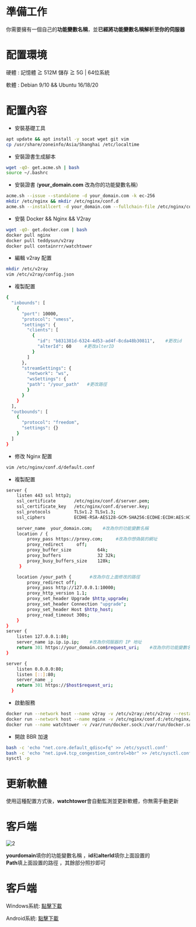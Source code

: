 # 準備工作
你需要擁有一個自己的**功能變數名稱**，並**已經將功能變數名稱解析至你的伺服器**   
# 配置環境
硬體 : 記憶體 ≧ 512M 儲存 ≧ 5G | 64位系統      

軟體 : Debian 9/10 && Ubuntu 16/18/20
# 配置內容
- 安裝基礎工具  
```bash
apt update && apt install -y socat wget git vim
cp /usr/share/zoneinfo/Asia/Shanghai /etc/localtime
```
- 安裝證書生成腳本  
```bash
wget -qO- get.acme.sh | bash 
source ~/.bashrc
```
- 安裝證書  (**your_domain.com** 改為你的功能變數名稱）
```bash
acme.sh --issue --standalone -d your_domain.com -k ec-256
mkdir /etc/nginx && mkdir /etc/nginx/conf.d
acme.sh --installcert -d your_domain.com --fullchain-file /etc/nginx/conf.d/server.pem --key-file /etc/nginx/conf.d/server.key --ecc
```
- 安裝 Docker && Nginx && V2ray  
```bash
wget -qO- get.docker.com | bash
docker pull nginx
docker pull teddysun/v2ray
docker pull containrrr/watchtower
```
- 編輯 v2ray 配置 
```bash
mkdir /etc/v2ray
vim /etc/v2ray/config.json
```
- 複製配置  
```bash
{
  "inbounds": [
    {
      "port": 10000,
      "protocol": "vmess",
      "settings": {
        "clients": [
          {
            "id": "b831381d-6324-4d53-ad4f-8cda48b30811",    #更改id
            "alterId": 60     #更改alterID
          }
        ]
      },
      "streamSettings": {
        "network": "ws",
        "wsSettings": {
        "path": "/your_path"   #更改路徑
        }
      }
    }
  ],
  "outbounds": [
    {
      "protocol": "freedom",
      "settings": {}
    }
  ]
}
```
- 修改 Nginx 配置 
```bash
vim /etc/nginx/conf.d/default.conf
```
- 複製配置  
```bash
server {
    listen 443 ssl http2;                                                       
    ssl_certificate       /etc/nginx/conf.d/server.pem;  
    ssl_certificate_key   /etc/nginx/conf.d/server.key;
    ssl_protocols         TLSv1.2 TLSv1.3;                    
    ssl_ciphers           ECDHE-RSA-AES128-GCM-SHA256:ECDHE:ECDH:AES:HIGH:!NULL:!aNULL:!MD5:!ADH:!RC4:!DH:!DHE;
   
    server_name  your_domain.com;    #改為你的功能變數名稱
    location / {
        proxy_pass https://proxy.com;     #改為你想偽裝的網址
        proxy_redirect     off;
        proxy_buffer_size          64k; 
        proxy_buffers              32 32k; 
        proxy_busy_buffers_size    128k;
     }

    location /your_path {       #改為你在上面修改的路徑
        proxy_redirect off;
        proxy_pass http://127.0.0.1:10000;
        proxy_http_version 1.1;
        proxy_set_header Upgrade $http_upgrade;
        proxy_set_header Connection "upgrade";
        proxy_set_header Host $http_host;
        proxy_read_timeout 300s;
    }
}
server {
    listen 127.0.0.1:80;
    server_name ip.ip.ip.ip;    #改為你伺服器的 IP 地址
    return 301 https://your_domain.com$request_uri;    #改為你的功能變數名稱
}

server {
    listen 0.0.0.0:80;
    listen [::]:80;
    server_name _;
    return 301 https://$host$request_uri;
  }
```
- 啟動服務  
```bash 
docker run --network host --name v2ray -v /etc/v2ray:/etc/v2ray --restart=always -d teddysun/v2ray
docker run --network host --name nginx -v /etc/nginx/conf.d:/etc/nginx/conf.d --restart=always -d nginx
docker run --name watchtower -v /var/run/docker.sock:/var/run/docker.sock --restart unless-stopped -d containrrr/watchtower --cleanup
```
- 開啟 BBR 加速 
```bash
bash -c 'echo "net.core.default_qdisc=fq" >> /etc/sysctl.conf'
bash -c 'echo "net.ipv4.tcp_congestion_control=bbr" >> /etc/sysctl.conf'
sysctl -p
```
# 更新軟體
使用這種配置方式後，**watchtower**會自動監測並更新軟體，你無需手動更新

# 客戶端

![2](https://github.com/charlieethan/firewall-proxy/blob/master/photos/1.jpg)

**yourdomain**填你的功能變數名稱 ，**id**和**alterId**填你上面設置的  
**Path**填上面設置的路徑 ，其餘部分照抄即可
# 客戶端
Windows系統: [點擊下載](https://github.com/2dust/v2rayN/releases)

Android系統: [點擊下載](https://github.com/2dust/v2rayNG/releases) 
